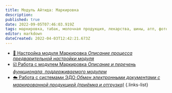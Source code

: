 ```yaml
---
title: Модуль Айтида: Маркировка
description: 
published: true
date: 2022-09-05T07:46:03.919Z
tags: маркировка, табак, молочная продукция, лекарства, шины, атп, фотоаппараты, одежда, изделия из меха
editor: markdown
dateCreated: 2022-04-03T12:42:21.673Z
---
```


-	[:wrench: Настройка модуля Маркировка *Описание процесса предварительной настройки модуля*](/marking/settings)
-	[:ballot_box_with_check: Работа с модулем Маркировка *Описание и перечень функционала, поддерживаемого модулем*](/marking/working)
-	[:cloud: Работа с системами ЭДО *Обмен электронными документами с маркированной продукцией (приёмка и отгрузка)*](/marking/edi)
{.links-list}
